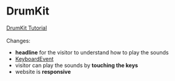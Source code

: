 # DrumKit
<a href="https://www.youtube.com/watch?v=VuN8qwZoego">DrumKit Tutorial</a><br><br>
Changes: <br>
- <strong>headline</strong> for the visitor to understand how to play the sounds<br>
- <a href="https://developer.mozilla.org/en-US/docs/Web/API/KeyboardEvent/code">KeyboardEvent</a><br>
- visitor can play the sounds by <strong>touching the keys</strong>
- website is <strong>responsive</strong>
